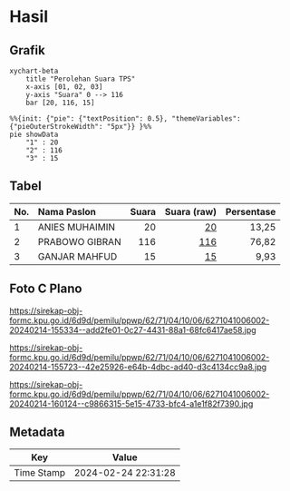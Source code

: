 # Hasil

## Grafik

```mermaid
xychart-beta
    title "Perolehan Suara TPS"
    x-axis [01, 02, 03]
    y-axis "Suara" 0 --> 116
    bar [20, 116, 15]
```

```mermaid
%%{init: {"pie": {"textPosition": 0.5}, "themeVariables": {"pieOuterStrokeWidth": "5px"}} }%%
pie showData
    "1" : 20
    "2" : 116
    "3" : 15
```

## Tabel

| No. | Nama Paslon    | Suara | Suara (raw) | Persentase |
|:--- |:-------------- | -----:| -----------:| ----------:|
| 1   | ANIES MUHAIMIN | 20    | [20][p-1]   | 13,25      |
| 2   | PRABOWO GIBRAN | 116   | [116][p-2]  | 76,82      |
| 3   | GANJAR MAHFUD  | 15    | [15][p-3]   | 9,93       |


[p-1]: https://github.com/gigit-pemilu/pemilu-2024-62-kalimantan-tengah/blob/main/pilpres/hitung-suara/sub/62-kalimantan-tengah/sub/71-kota-palangkaraya/sub/04-sabangau/sub/1006-sabaru/sub/002-tps/sub/paslon-1.txt
[p-2]: https://github.com/gigit-pemilu/pemilu-2024-62-kalimantan-tengah/blob/main/pilpres/hitung-suara/sub/62-kalimantan-tengah/sub/71-kota-palangkaraya/sub/04-sabangau/sub/1006-sabaru/sub/002-tps/sub/paslon-2.txt
[p-3]: https://github.com/gigit-pemilu/pemilu-2024-62-kalimantan-tengah/blob/main/pilpres/hitung-suara/sub/62-kalimantan-tengah/sub/71-kota-palangkaraya/sub/04-sabangau/sub/1006-sabaru/sub/002-tps/sub/paslon-3.txt

## Foto C Plano

https://sirekap-obj-formc.kpu.go.id/6d9d/pemilu/ppwp/62/71/04/10/06/6271041006002-20240214-155334--add2fe01-0c27-4431-88a1-68fc6417ae58.jpg

https://sirekap-obj-formc.kpu.go.id/6d9d/pemilu/ppwp/62/71/04/10/06/6271041006002-20240214-155723--42e25926-e64b-4dbc-ad40-d3c4134cc9a8.jpg

https://sirekap-obj-formc.kpu.go.id/6d9d/pemilu/ppwp/62/71/04/10/06/6271041006002-20240214-160124--c9866315-5e15-4733-bfc4-a1e1f82f7390.jpg


## Metadata

| Key        | Value               |
| ---------- | ------------------- |
| Time Stamp | 2024-02-24 22:31:28 |



